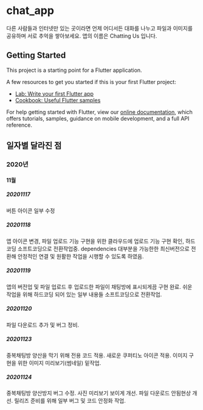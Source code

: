 # chat_app

다른 사람들과 인터넷만 있는 곳이라면 언제 어디서든 대화를 나누고 파일과 이미지를 공유하며 서로 추억을 쌓아보세요.
앱의 이름은 Chatting Us 입니다.

## Getting Started

This project is a starting point for a Flutter application.

A few resources to get you started if this is your first Flutter project:

- [Lab: Write your first Flutter app](https://flutter.dev/docs/get-started/codelab)
- [Cookbook: Useful Flutter samples](https://flutter.dev/docs/cookbook)

For help getting started with Flutter, view our
[online documentation](https://flutter.dev/docs), which offers tutorials,
samples, guidance on mobile development, and a full API reference.


## 일자별 달라진 점
### 2020년
#### 11월
##### 20201117
버튼 아이콘 일부 수정
##### 20201118
앱 아이콘 변경, 파일 업로드 기능 구현을 위한 클라우드에 업로드 기능 구현 확인, 하드코딩 소프트코딩으로 전환작업중.
dependencies 대부분을 가능한한 최신버전으로 전환해 안정적인 연결 및 원활한 작업을 시행할 수 있도록 하였음.
##### 20201119
앱의 버전업 및 파일 업로드 후 업로드한 파일이 채팅방에 표시되게끔 구현 완료.
쉬운 작업을 위해 하드코딩 되어 있는 일부 내용들 소프트코딩으로 전환작업.
##### 20201120
파일 다운로드 추가 및 버그 정비.
##### 20201123
중복채팅방 양산을 막기 위해 전용 코드 적용.
새로운 쿠퍼티노 아이콘 적용.
이미지 구현을 위한 이미지 미리보기(썸네일) 밑작업.
##### 20201124
중복채팅방 양산방지 버그 수정.
사진 미리보기 보이게 개선.
파일 다운로드 안됨현상 개선.
릴리즈 준비를 위해 일부 버그 및 코드 안정화 작업.